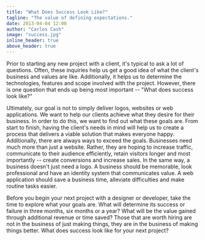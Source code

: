 ```yaml
---
title: "What Does Success Look Like?"
tagline: "The value of defining expectations."
date: 2013-04-04 12:00
author: "Carlos Cash"
image: "success.jpg"
inline_header: true
above_header: true
---
```


Prior to starting any new project with a client, it's typical to ask a lot of questions. Often, these inquiries help us get a good idea of what the client's business and values are like. Additionally, it helps us to determine the technologies, features and scope involved with the project. However, there is one question that ends up being most important -- "What does success look like?"

Ultimately, our goal is not to simply deliver logos, websites or web applications. We want to help our clients achieve what they desire for their business. In order to do this, we want to find out what these goals are. From start to finish, having the client's needs in mind will help us to create a process that delivers a viable solution that makes everyone happy. Additionally, there are always ways to exceed the goals. Businesses need much more than just a website. Rather, they are hoping to increase traffic, communicate to their audience efficiently, retain visitors longer and most importantly -- create conversions and increase sales. In the same way, a business doesn't just need a logo. A business should be memorable, look professional and have an identity system that communicates value. A web application should save a business time, alleviate difficulties and make routine tasks easier.

Before you begin your next project with a designer or developer, take the time to explore what your goals are. What will determine its success or failure in three months, six months or a year? What will be the value gained through additional revenue or time saved? Those that are worth hiring are not in the business of just making things, they are in the business of making things better. What does success look like for your next project?
